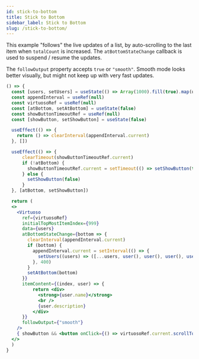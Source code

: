 ```yaml
---
id: stick-to-bottom
title: Stick to Bottom
sidebar_label: Stick to Bottom
slug: /stick-to-bottom/
---
```


This example "follows" the live updates of a list, by auto-scrolling to the last item when `totalCount` is increased. 
The `atBottomStateChange` callback is used to suspend / resume the updates.

The `followOutput` property accepts `true` or `"smooth"`. Smooth mode looks better visually, but might not keep up with very fast updates.

```jsx live
() => {
  const [users, setUsers] = useState(() => Array(1000).fill(true).map(user))
  const appendInterval = useRef(null)
  const virtuosoRef = useRef(null)
  const [atBottom, setAtBottom] = useState(false)
  const showButtonTimeoutRef = useRef(null)
  const [showButton, setShowButton] = useState(false)

  useEffect(() => {
    return () => clearInterval(appendInterval.current)
  }, [])

  useEffect(() => {
      clearTimeout(showButtonTimeoutRef.current)
      if (!atBottom) {
        showButtonTimeoutRef.current = setTimeout(() => setShowButton(true), 500)
      } else {
        setShowButton(false)  
      }
  }, [atBottom, setShowButton])

  return (
  <>
    <Virtuoso
      ref={virtuosoRef}
      initialTopMostItemIndex={999}
      data={users}
      atBottomStateChange={bottom => {
        clearInterval(appendInterval.current)
        if (bottom) {
          appendInterval.current = setInterval(() => {
            setUsers((users) => ([...users, user(), user(), user(), user(), user()]))
          }, 400)
        }
        setAtBottom(bottom)
      }}
      itemContent={(index, user) => {
          return <div>
            <strong>{user.name}</strong>
            <br />
            {user.description}
          </div>
      }}
      followOutput={"smooth"}
    />
    { showButton && <button onClick={() => virtuosoRef.current.scrollToIndex({ index: users.length - 1, behavior: 'smooth' })} style={{ float: 'right', transform: 'translate(-1rem, -2rem)' }}>Bottom</button> }
  </>
  )
}
```

